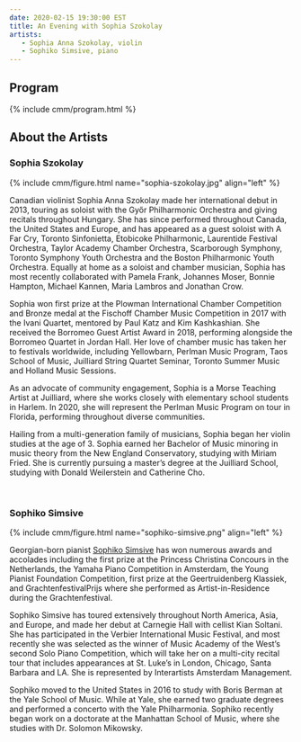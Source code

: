```yaml
---
date: 2020-02-15 19:30:00 EST
title: An Evening with Sophia Szokolay
artists: 
   - Sophia Anna Szokolay, violin
   - Sophiko Simsive, piano
---
```


## Program

{% include cmm/program.html %}

## About the Artists

### Sophia Szokolay

{%  include cmm/figure.html name="sophia-szokolay.jpg" align="left"  %}

Canadian violinist Sophia Anna Szokolay made her international debut in 2013,
touring as soloist with the Győr Philharmonic Orchestra and giving recitals
throughout Hungary. She has since performed throughout Canada, the United States
and Europe, and has appeared as a guest soloist with A Far Cry, Toronto
Sinfonietta, Etobicoke Philharmonic, Laurentide Festival Orchestra, Taylor
Academy Chamber Orchestra, Scarborough Symphony, Toronto Symphony Youth
Orchestra and the Boston Philharmonic Youth Orchestra. Equally at home as a
soloist and chamber musician, Sophia has most recently collaborated with Pamela
Frank, Johannes Moser, Bonnie Hampton, Michael Kannen, Maria Lambros and
Jonathan Crow.

Sophia won first prize at the Plowman International Chamber Competition and
Bronze medal at the Fischoff Chamber Music Competition in 2017 with the Ivani
Quartet, mentored by Paul Katz and Kim Kashkashian. She received the Borromeo
Guest Artist Award in 2018, performing alongside the Borromeo Quartet in Jordan
Hall. Her love of chamber music has taken her to festivals worldwide, including
Yellowbarn, Perlman Music Program, Taos School of Music, Juilliard String
Quartet Seminar, Toronto Summer Music and Holland Music Sessions.

As an advocate of community engagement, Sophia is a Morse Teaching Artist at
Juilliard, where she works closely with elementary school students in Harlem. In
2020, she will represent the Perlman Music Program on tour in Florida,
performing throughout diverse communities.

Hailing from a multi-generation family of musicians, Sophia began her violin
studies at the age of 3. Sophia earned her Bachelor of Music minoring in music
theory from the New England Conservatory, studying with Miriam Fried. She is
currently pursuing a master’s degree at the Juilliard School, studying with
Donald Weilerstein and Catherine Cho.

<br>

### Sophiko Simsive

{% include cmm/figure.html name="sophiko-simsive.png" align="left" %}

Georgian-born pianist [Sophiko Simsive](http://sophikosimsive.com) has won
numerous awards and accolades including the first prize at the Princess
Christina Concours in the Netherlands, the Yamaha Piano Competition in
Amsterdam, the Young Pianist Foundation Competition, first prize at the
Geertruidenberg Klassiek, and GrachtenfestivalPrijs where she performed as
Artist-in-Residence during the Grachtenfestival.

Sophiko Simsive has toured extensively throughout North America, Asia, and
Europe, and made her debut at Carnegie Hall with cellist Kian Soltani. She has
participated in the Verbier International Music Festival, and most recently she
was selected as the winner of Music Academy of the West’s second Solo Piano
Competition, which will take her on a multi-city recital tour that includes
appearances at St. Luke’s in London, Chicago, Santa Barbara and LA. She is
represented by Interartists Amsterdam Management.

Sophiko moved to the United States in 2016 to study with Boris Berman at the
Yale School of Music. While at Yale, she earned two graduate degrees and
performed a concerto with the Yale Philharmonia. Sophiko recently began work on
a doctorate at the Manhattan School of Music, where she studies with Dr. Solomon
Mikowsky.
